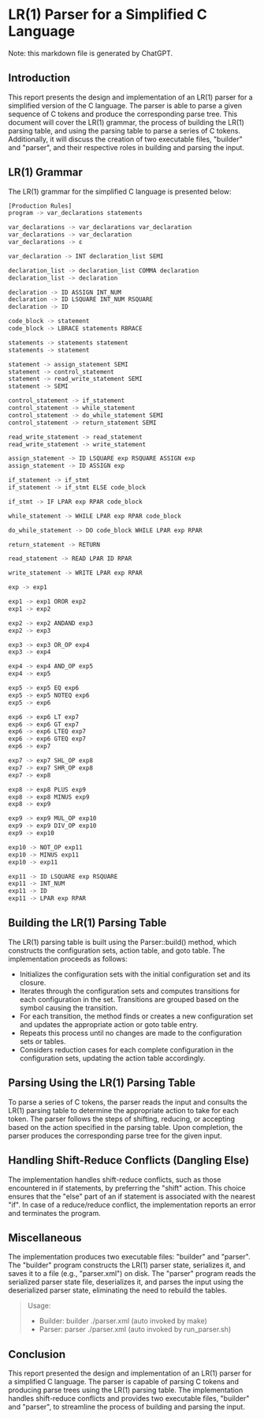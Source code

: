 # LR(1) Parser for a Simplified C Language
Note: this markdown file is generated by ChatGPT.

## Introduction
This report presents the design and implementation of an LR(1) parser for a simplified version of the C language. The parser is able to parse a given sequence of C tokens and produce the corresponding parse tree. This document will cover the LR(1) grammar, the process of building the LR(1) parsing table, and using the parsing table to parse a series of C tokens. Additionally, it will discuss the creation of two executable files, "builder" and "parser", and their respective roles in building and parsing the input.

## LR(1) Grammar
The LR(1) grammar for the simplified C language is presented below:

```Rust
[Production Rules]
program -> var_declarations statements

var_declarations -> var_declarations var_declaration
var_declarations -> var_declaration
var_declarations -> ε

var_declaration -> INT declaration_list SEMI

declaration_list -> declaration_list COMMA declaration
declaration_list -> declaration

declaration -> ID ASSIGN INT_NUM
declaration -> ID LSQUARE INT_NUM RSQUARE
declaration -> ID

code_block -> statement
code_block -> LBRACE statements RBRACE

statements -> statements statement
statements -> statement

statement -> assign_statement SEMI
statement -> control_statement
statement -> read_write_statement SEMI
statement -> SEMI

control_statement -> if_statement
control_statement -> while_statement
control_statement -> do_while_statement SEMI
control_statement -> return_statement SEMI

read_write_statement -> read_statement
read_write_statement -> write_statement

assign_statement -> ID LSQUARE exp RSQUARE ASSIGN exp
assign_statement -> ID ASSIGN exp

if_statement -> if_stmt
if_statement -> if_stmt ELSE code_block

if_stmt -> IF LPAR exp RPAR code_block

while_statement -> WHILE LPAR exp RPAR code_block

do_while_statement -> DO code_block WHILE LPAR exp RPAR

return_statement -> RETURN

read_statement -> READ LPAR ID RPAR

write_statement -> WRITE LPAR exp RPAR

exp -> exp1

exp1 -> exp1 OROR exp2
exp1 -> exp2

exp2 -> exp2 ANDAND exp3
exp2 -> exp3

exp3 -> exp3 OR_OP exp4
exp3 -> exp4

exp4 -> exp4 AND_OP exp5
exp4 -> exp5

exp5 -> exp5 EQ exp6
exp5 -> exp5 NOTEQ exp6
exp5 -> exp6

exp6 -> exp6 LT exp7
exp6 -> exp6 GT exp7
exp6 -> exp6 LTEQ exp7
exp6 -> exp6 GTEQ exp7
exp6 -> exp7

exp7 -> exp7 SHL_OP exp8
exp7 -> exp7 SHR_OP exp8
exp7 -> exp8

exp8 -> exp8 PLUS exp9
exp8 -> exp8 MINUS exp9
exp8 -> exp9

exp9 -> exp9 MUL_OP exp10
exp9 -> exp9 DIV_OP exp10
exp9 -> exp10

exp10 -> NOT_OP exp11
exp10 -> MINUS exp11
exp10 -> exp11

exp11 -> ID LSQUARE exp RSQUARE
exp11 -> INT_NUM
exp11 -> ID
exp11 -> LPAR exp RPAR
```

## Building the LR(1) Parsing Table

The LR(1) parsing table is built using the Parser::build() method, which constructs the configuration sets, action table, and goto table. The implementation proceeds as follows:

* Initializes the configuration sets with the initial configuration set and its closure.
* Iterates through the configuration sets and computes transitions for each configuration in the set. Transitions are grouped based on the symbol causing the transition.
* For each transition, the method finds or creates a new configuration set and updates the appropriate action or goto table entry.
* Repeats this process until no changes are made to the configuration sets or tables.
* Considers reduction cases for each complete configuration in the configuration sets, updating the action table accordingly.

## Parsing Using the LR(1) Parsing Table

To parse a series of C tokens, the parser reads the input and consults the LR(1) parsing table to determine the appropriate action to take for each token. The parser follows the steps of shifting, reducing, or accepting based on the action specified in the parsing table. Upon completion, the parser produces the corresponding parse tree for the given input.

## Handling Shift-Reduce Conflicts (Dangling Else)

The implementation handles shift-reduce conflicts, such as those encountered in if statements, by preferring the "shift" action. This choice ensures that the "else" part of an if statement is associated with the nearest "if". In case of a reduce/reduce conflict, the implementation reports an error and terminates the program.

## Miscellaneous
The implementation produces two executable files: "builder" and "parser". The "builder" program constructs the LR(1) parser state, serializes it, and saves it to a file (e.g., "parser.xml") on disk. The "parser" program reads the serialized parser state file, deserializes it, and parses the input using the deserialized parser state, eliminating the need to rebuild the tables.

> Usage:
>  * Builder: builder ./parser.xml (auto invoked by make)
>  * Parser: parser ./parser.xml (auto invoked by run_parser.sh)

## Conclusion
This report presented the design and implementation of an LR(1) parser for a simplified C language. The parser is capable of parsing C tokens and producing parse trees using the LR(1) parsing table. The implementation handles shift-reduce conflicts and provides two executable files, "builder" and "parser", to streamline the process of building and parsing the input.